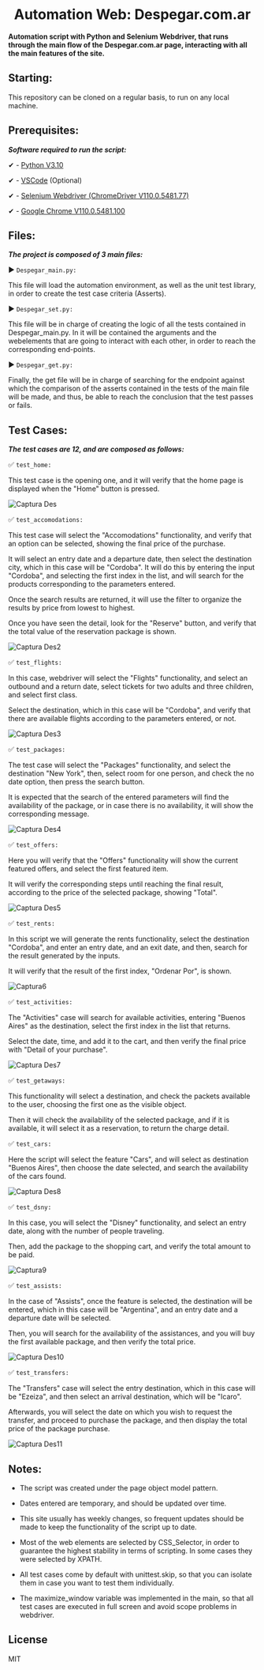 <h1 align=center>
Automation Web: Despegar.com.ar
</h1>

**Automation script with Python and Selenium Webdriver, that runs through the main flow of the Despegar.com.ar page, interacting with all the main features of the site.**


## Starting:

This repository can be cloned on a regular basis, to run on any local machine.


## Prerequisites:

***Software required to run the script:***

✔ - [Python V3.10](https://www.python.org/downloads/)

✔ - [VSCode](https://code.visualstudio.com/) (Optional)

✔ - [Selenium Webdriver (ChromeDriver V110.0.5481.77)](https://chromedriver.chromium.org/downloads)

✔ - [Google Chrome V110.0.5481.100](https://www.google.com/intl/es_es/chrome/?brand=YTUH&gclsrc=ds&gclsrc=ds)


## Files:

***The project is composed of 3 main files:***


▶ ```Despegar_main.py:```

This file will load the automation environment, as well as the unit test library, in order to create the test case criteria (Asserts).


▶ ```Despegar_set.py:``` 

This file will be in charge of creating the logic of all the tests contained in Despegar_main.py. In it will be contained the arguments and the webelements that are going to interact with each other, in order to reach the corresponding end-points.


▶ ```Despegar_get.py:```

Finally, the get file will be in charge of searching for the endpoint against which the comparison of the asserts contained in the tests of the main file will be made, and thus, be able to reach the conclusion that the test passes or fails.

 
## Test Cases:

***The test cases are 12, and are composed as follows:***


✅ ```test_home:```
<p>

This test case is the opening one, and it will verify that the home page is displayed when the "Home" button is pressed.

![Captura Des](https://user-images.githubusercontent.com/110279710/220990775-1b599ac1-aee7-4b05-a94a-2ffaa1e11b89.JPG)


✅ ```test_accomodations:```

This test case will select the "Accomodations" functionality, and verify that an option can be selected, showing the final price of the purchase.

It will select an entry date and a departure date, then select the destination city, which in this case will be "Cordoba". It will do this by entering the input "Cordoba", and selecting the first index in the list, and will search for the products corresponding to the parameters entered.

Once the search results are returned, it will use the filter to organize the results by price from lowest to highest.

Once you have seen the detail, look for the "Reserve" button, and verify that the total value of the reservation package is shown.

![Captura Des2](https://user-images.githubusercontent.com/110279710/220993307-25a26054-e8b7-4f06-837e-48f296a24f07.JPG)

✅ ```test_flights:```

In this case, webdriver will select the "Flights" functionality, and select an outbound and a return date, select tickets for two adults and three children, and select first class.

Select the destination, which in this case will be "Cordoba", and verify that there are available flights according to the parameters entered, or not.

![Captura Des3](https://user-images.githubusercontent.com/110279710/220996059-0285ec64-3550-454c-9bee-bc1a7512b7d6.JPG)

✅ ```test_packages:```

The test case will select the "Packages" functionality, and select the destination "New York", then, select room for one person, and check the no date option, then press the search button.

It is expected that the search of the entered parameters will find the availability of the package, or in case there is no availability, it will show the corresponding message.

![Captura Des4](https://user-images.githubusercontent.com/110279710/220997449-85038de4-5772-4263-b342-d4226a08f901.JPG)

✅ ```test_offers:```

Here you will verify that the "Offers" functionality will show the current featured offers, and select the first featured item.

It will verify the corresponding steps until reaching the final result, according to the price of the selected package, showing "Total".

![Captura Des5](https://user-images.githubusercontent.com/110279710/220998176-12369a88-e001-47ac-80b9-758bd7265862.JPG)

✅ ```test_rents:```

In this script we will generate the rents functionality, select the destination "Cordoba", and enter an entry date, and an exit date, and then, search for the result generated by the inputs.

It will verify that the result of the first index, "Ordenar Por", is shown.

![Captura6](https://user-images.githubusercontent.com/110279710/221001569-4c5b00f1-7a98-4b48-bd48-384b93e3a6fb.JPG)

✅ ```test_activities:```

The "Activities" case will search for available activities, entering "Buenos Aires" as the destination, select the first index in the list that returns.

Select the date, time, and add it to the cart, and then verify the final price with "Detail of your purchase".

![Captura Des7](https://user-images.githubusercontent.com/110279710/221008966-44dbd837-b0f2-408e-a75a-ca46df47aa3e.JPG)

✅ ```test_getaways:```

This functionality will select a destination, and check the packets available to the user, choosing the first one as the visible object.

Then it will check the availability of the selected package, and if it is available, it will select it as a reservation, to return the charge detail.

✅ ```test_cars:```

Here the script will select the feature "Cars", and will select as destination "Buenos Aires", then choose the date selected, and search the availability of the cars found.

![Captura Des8](https://user-images.githubusercontent.com/110279710/221011229-a732966d-43ef-4e9f-8502-f7258866f68f.JPG)

✅ ```test_dsny:```

In this case, you will select the "Disney" functionality, and select an entry date, along with the number of people traveling.

Then, add the package to the shopping cart, and verify the total amount to be paid.

![Captura9](https://user-images.githubusercontent.com/110279710/221011693-bdab9deb-2d97-4dba-b2e4-8eeb1e6c3c60.JPG)

✅ ```test_assists:```

In the case of "Assists", once the feature is selected, the destination will be entered, which in this case will be "Argentina", and an entry date and a departure date will be selected.

Then, you will search for the availability of the assistances, and you will buy the first available package, and then verify the total price.

![Captura Des10](https://user-images.githubusercontent.com/110279710/221012553-e0b8b08e-78af-4a8f-becc-4550edba9f45.JPG)

✅ ```test_transfers:```

The "Transfers" case will select the entry destination, which in this case will be "Ezeiza", and then select an arrival destination, which will be "Icaro".

Afterwards, you will select the date on which you wish to request the transfer, and proceed to purchase the package, and then display the total price of the package purchase.

![Captura Des11](https://user-images.githubusercontent.com/110279710/221013263-a07ce0ad-829a-4821-94d1-786e2b5d3966.JPG)

## Notes:

- The script was created under the page object model pattern.

- Dates entered are temporary, and should be updated over time.

- This site usually has weekly changes, so frequent updates should be made to keep the functionality of the script up to date.

- Most of the web elements are selected by CSS_Selector, in order to guarantee the highest stability in terms of scripting. In some cases they were selected by XPATH.

- All test cases come by default with unittest.skip, so that you can isolate them in case you want to test them individually.

- The maximize_window variable was implemented in the main, so that all test cases are executed in full screen and avoid scope problems in webdriver.

## License

MIT
